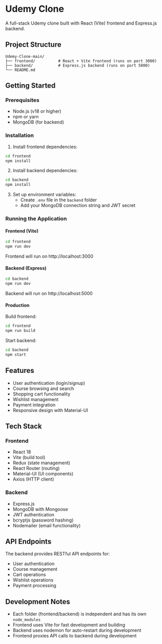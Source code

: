 # Udemy Clone

A full-stack Udemy clone built with React (Vite) frontend and Express.js backend.

## Project Structure

```
Udemy-Clone-main/
├── frontend/          # React + Vite frontend (runs on port 3000)
├── backend/           # Express.js backend (runs on port 5000)
└── README.md
```

## Getting Started

### Prerequisites

- Node.js (v18 or higher)
- npm or yarn
- MongoDB (for backend)

### Installation

1. Install frontend dependencies:

```bash
cd frontend
npm install
```

2. Install backend dependencies:

```bash
cd backend
npm install
```

3. Set up environment variables:
   - Create `.env` file in the `backend` folder
   - Add your MongoDB connection string and JWT secret

### Running the Application

#### Frontend (Vite)

```bash
cd frontend
npm run dev
```

Frontend will run on http://localhost:3000

#### Backend (Express)

```bash
cd backend
npm run dev
```

Backend will run on http://localhost:5000

#### Production

Build frontend:

```bash
cd frontend
npm run build
```

Start backend:

```bash
cd backend
npm start
```

## Features

- User authentication (login/signup)
- Course browsing and search
- Shopping cart functionality
- Wishlist management
- Payment integration
- Responsive design with Material-UI

## Tech Stack

### Frontend

- React 18
- Vite (build tool)
- Redux (state management)
- React Router (routing)
- Material-UI (UI components)
- Axios (HTTP client)

### Backend

- Express.js
- MongoDB with Mongoose
- JWT authentication
- bcryptjs (password hashing)
- Nodemailer (email functionality)

## API Endpoints

The backend provides RESTful API endpoints for:

- User authentication
- Course management
- Cart operations
- Wishlist operations
- Payment processing

## Development Notes

- Each folder (frontend/backend) is independent and has its own `node_modules`
- Frontend uses Vite for fast development and building
- Backend uses nodemon for auto-restart during development
- Frontend proxies API calls to backend during development
